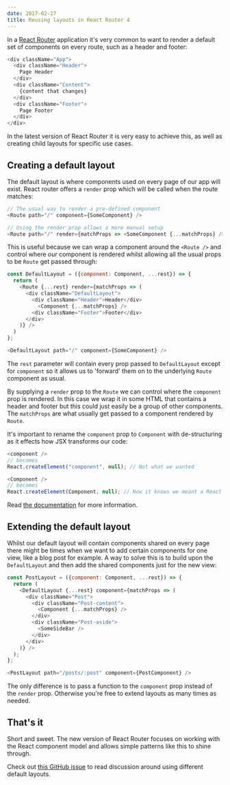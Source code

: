```yaml
---
date: 2017-02-27
title: Reusing layouts in React Router 4
---
```


In a [React Router](https://reacttraining.com/react-router) application it's
very common to want to render a default set of components on every route, such
as a header and footer:

```js
<div className="App">
  <div className="Header">
    Page Header
  </div>
  <div className="Content">
    {content that changes}
  </div>
  <div className="Footer">
    Page Footer
  </div>
</div>
```

In the latest version of React Router it is very easy to achieve this, as well
as creating child layouts for specific use cases.

## Creating a default layout

The default layout is where components used on every page of our app will exist.
React router offers a `render` prop which will be called when the route matches:

```js
// The usual way to render a pre-defined component
<Route path="/" component={SomeComponent} />

// Using the render prop allows a more manual setup
<Route path="/" render={matchProps => <SomeComponent {...matchProps} />} />
```

This is useful because we can wrap a component around the `<Route />` and
control where _our_ component is rendered whilst allowing all the usual props to
be `Route` get passed through:

```js
const DefaultLayout = ({component: Component, ...rest}) => {
  return (
    <Route {...rest} render={matchProps => (
      <div className="DefaultLayout">
        <div className="Header">Header</div>
          <Component {...matchProps} />
        <div className="Footer">Footer</div>
      </div>
    )} />
  )
};
```
```js
<DefaultLayout path="/" component={SomeComponent} />
```

The `rest` parameter will contain every prop passed to `DefaultLayout` except
for `component` so it allows us to 'forward' them on to the underlying `Route`
component as usual.

By supplying a `render` prop to the `Route` we can control where the `component`
prop is rendered. In this case we wrap it in some HTML that contains a header
and footer but this could just easily be a group of other components. The
`matchProps` are what usually get passed to a component rendered by `Route`.

It's important to rename the `component` prop to `Component` with de-structuring
as it effects how JSX transforms our code:
```js
<component />
// becomes
React.createElement("component", null); // Not what we wanted

<Component />
// becomes
React.createElement(Component, null); // Now it knows we meant a React component
```

Read [the
documentation](https://facebook.github.io/react/docs/jsx-in-depth.html#user-defined-components-must-be-capitalized)
for more information.

## Extending the default layout

Whilst our default layout will contain components shared on every page there
might be times when we want to add certain components for one view, like a blog
post for example. A way to solve this is to build upon the `DefaultLayout` and
then add the shared components just for the new view:

```js
const PostLayout = ({component: Component, ...rest}) => {
  return (
    <DefaultLayout {...rest} component={matchProps => (
      <div className="Post">
        <div className="Post-content">
          <Component {...matchProps} />
        </div>
        <div className="Post-aside">
          <SomeSideBar />
        </div>
      </div>
    )} />
  );
};
```
```js
<PostLayout path="/posts/:post" component={PostComponent} />
```

The only difference is to pass a function to the `component` prop instead of the
`render` prop. Otherwise you're free to extend layouts as many times as needed.

## That's it

Short and sweet. The new version of React Router focuses on working with the
React component model and allows simple patterns like this to shine through.

Check out [this GitHub
issue](https://github.com/ReactTraining/react-router/issues/3928) to read
discussion around using different default layouts.
